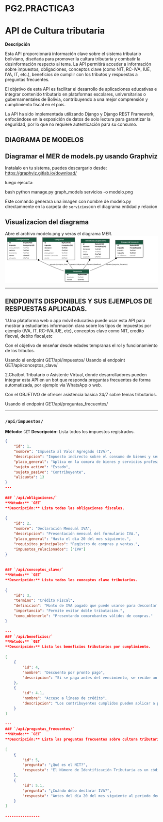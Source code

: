 # PG2.PRACTICA3

# API de Cultura tributaria

**Descripción**

Esta API proporcionará información clave sobre el sistema tributario boliviano, diseñada para promover la cultura tributaria y combatir la desinformación respecto al tema. La API permitirá acceder a información sobre impuestos, obligaciones, conceptos clave (como NIT, RC-IVA, IUE, IVA, IT, etc.), beneficios de cumplir con los tributos y respuestas a preguntas frecuentes.

El objetivo de esta API es facilitar el desarrollo de aplicaciones educativas e integrar contenido tributario en plataformas escolares, universitarias o gubernamentales de Bolivia, contribuyendo a una mejor comprensión y cumplimiento fiscal en el país.

La API ha sido implementada utilizando Django y Django REST Framework, enfocándose en la exposición de datos de solo lectura para garantizar la seguridad, por lo que no requiere autenticación para su consumo.

## DIAGRAMA DE MODELOS
## Diagramar el MER de models.py usando Graphviz

Instalalo en tu sistema, puedes descargarlo desde: https://graphviz.gitlab.io/download/

luego ejecuta:

bash
python manage.py graph_models servicios -o modelo.png

Este comando generara una imagen con nombre de modelo.py directamnente en la carpeta de `servicios`con el diagrama entidad y relacion

## Visualizacion del diagrama

Abre el archivo modelo.png y veras el diagrama MER.
![Diagrama de modelos](modelo.png)

-----------------------------------------------------

## ENDPOINTS DISPONIBLES Y SUS EJEMPLOS DE RESPUESTAS APLICADAS.

1.Una plataforma web o app móvil educativa puede usar esta API para mostrar a estudiantes información clara sobre los tipos de impuestos por ejemplo (IVA, IT, RC-IVA,IUE, etc), conceptos clave como NIT, credito fiscval, debito fiscal,etc

Con el objetivo de enseñar desde edades tempranas el rol y funcionamiento de los tributos.

Usando el endpoint GET/api/impuestos/
Usando el endpoint GET/api/conceptos_clave/


2.Chatbot Tributario o Asistente Virtual, donde desarrolladores pueden integrar esta API en un bot que responda preguntas frecuentes de forma automatizada, por ejemplo vía WhatsApp o web.

Con el OBJETIVO de ofrecer asistencia basica 24/7 sobre temas tributarios. 

Usando el endpoint GET/api/preguntas_frecuentes/

---
### **`/api/impuestos/`** 
**Método:** `GET`
**Descripción:** Lista todos los impuestos registrados.

```json
{
    "id": 1,
    "nombre": "Impuesto al Valor Agregado (IVA)",
    "descripcion": "Impuesto indirecto sobre el consumo de bienes y servicios.",
    "plazo_general": "Aplica en la compra de bienes y servicios profesionales.",
    "sujeto_activo": "Estado",
    "sujeto_pasivo": "Contribuyente",
    "alicuota": 13
}
---

### `/api/obligaciones/`  
**Método:** `GET`
**Descripción:** Lista todas las obligaciones fiscales.

{
    "id": 2,
    "nombre": "Declaración Mensual IVA",
    "descripcion": "Presentación mensual del formulario IVA.",
    "plazo_general": "Hasta el día 20 del mes siguiente.",
    "requisitos_principales": "Registro de compras y ventas.",
    "impuestos_relacionados": ["IVA"]
}


### `/api/conceptos_clave/`  
**Método:** `GET` 
**Descripción:** Lista todos los conceptos clave tributarios.

{
    "id": 3,
    "termino": "Crédito Fiscal",
    "definicion": "Monto de IVA pagado que puede usarse para descontar del IVA por pagar.",
    "importancia": "Permite evitar doble tributación.",
    "como_obtenerlo": "Presentando comprobantes válidos de compras."
}

---
### `/api/beneficios/`
**Método:** `GET`
**Descripción:** Lista los beneficios tributarios por cumplimiento.

[
    {
        "id": 4,
        "nombre": "Descuento por pronto pago",
        "descripcion": "Si se paga antes del vencimiento, se recibe un 5% de descuento."
    },
    {
        "id": 4.1,
        "nombre": "Acceso a líneas de crédito",
        "descripcion": "Los contribuyentes cumplidos pueden aplicar a programas financieros del Estado."
    }
]

---
### `/api/preguntas_frecuentes/`
**Método:** `GET`
**Descripción:** Lista las preguntas frecuentes sobre cultura tributaria.

[
    {
        "id": 5,
        "pregunta": "¿Qué es el NIT?",
        "respuesta": "El Número de Identificación Tributaria es un código único para cada contribuyente."
    },
    {
        "id": 5.1,
        "pregunta": "¿Cuándo debo declarar IVA?",
        "respuesta": "Antes del día 20 del mes siguiente al periodo declarado."
    }
]

----------------



